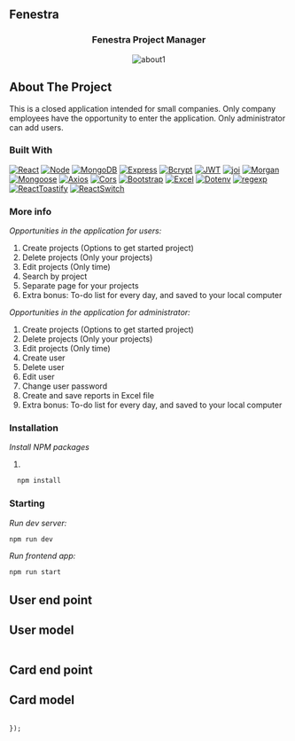 ## Fenestra

<div align="center">
  <a href=""https://github.com/alexkuf/reactFinalyProject/assets/111445523/15e6980d-55e5-4587-b10d-7e43965f66f8">
  
  </a>

  <h3 align="center">Fenestra Project Manager</h3>

![about1](https://github.com/alexkuf/reactFinalyProject/assets/111445523/628654b6-9a1b-4e46-a5c8-156d5c266e63)

</div>
<!-- ABOUT THE PROJECT -->

## About The Project

This is a closed application intended for small companies. Only
company employees have the opportunity to enter the application.
Only administrator can add users.

### Built With

[![React][React.js]][React-url] [![Node][Node.js]][Node-url] [![MongoDB][MongoDB]][MongoDB-url] [![Express][Express.js]][Express-url] [![Bcrypt][Bcrypt.js]][Bcrypt-url] [![JWT][JWT]][JWT-url] [![joi][joi]][joi-url] [![Morgan][Morgan]][Morgan-url]
[![Mongoose][Mongoose.js]][Mongoose-url] [![Axios][Axios]][Axios-url] [![Cors][Cors]][Cors-url] [![Bootstrap][Bootstrap]][Bootstrap-url]
[![Excel][Excel]][Excel-url] [![Dotenv][Dotenv]][Dotenv-url] [![regexp][regexp]][regexp-url] [![ReactToastify][ReactToastify]][ReactToastify-url] [![ReactSwitch][ReactSwitch]][ReactSwitch-url]

<!-- GETTING STARTED -->

### More info

_Opportunities in the application for users:_

1. Create projects (Options to get started project)
2. Delete projects (Only your projects)
3. Edit projects (Only time)
4. Search by project
5. Separate page for your projects
6. Extra bonus: To-do list for every day, and saved to your
   local computer

_Opportunities in the application for administrator:_

1. Create projects (Options to get started project)
2. Delete projects (Only your projects)
3. Edit projects (Only time)
4. Create user
5. Delete user
6. Edit user
7. Change user password
8. Create and save reports in Excel file
9. Extra bonus: To-do list for every day, and saved to your
   local computer

### Installation

_Install NPM packages_

1.

```sh
  npm install
```

### Starting

_Run dev server:_

```sh
npm run dev
```

_Run frontend app:_

```sh
npm run start
```

## User end point

## User model

```

```

## Card end point

## Card model

```

});
```

<!-- MARKDOWN LINKS & IMAGES -->
<!-- https://www.markdownguide.org/basic-syntax/#reference-style-links -->

[React.js]: https://img.shields.io/badge/React-20232A?style=for-the-badge&logo=react&logoColor=61DAFB
[React-url]: https://reactjs.org/
[Node.js]: https://img.shields.io/badge/node.js-000000?style=for-the-badge&logo=nextdotjs&logoColor=white
[Node-url]: https://nodejs.org/
[MongoDB]: https://img.shields.io/badge/mongoDB/Atlas-20232A?style=for-the-badge&logo=mongoDB&logoColor=green
[MongoDB-url]: https://www.mongodb.com/
[Express.js]: https://img.shields.io/badge/Express.js-35495E?style=for-the-badge&logo=expressjs&logoColor=4FC08D
[Express-url]: https://expressjs.com/
[Bcrypt.js]: https://img.shields.io/badge/Bcrypt.js-DD0031?style=for-the-badge&logo=bcrypt&logoColor=white
[Bcrypt-url]: https://yepcode.io/
[JWT]: https://img.shields.io/badge/JWT-4A4A55?style=for-the-badge&logo=jwt&logoColor=FF3E00
[JWT-url]: https://jwt.io/
[joi]: https://img.shields.io/badge/joi-FF2D20?style=for-the-badge&logo=joil&logoColor=white
[joi-url]: https://joi.dev/
[Morgan]: https://img.shields.io/badge/Morgan-563D7C?style=for-the-badge&logo=morgan&logoColor=white
[Morgan-url]: https://coralogix.com/
[Mongoose.js]: https://img.shields.io/badge/Mongoose-0769AD?style=for-the-badge&logo=mongoose&logoColor=white
[Mongoose-url]: https://mongoosejs.com/
[Axios]: https://img.shields.io/badge/Axios-8A2BE2?style=for-the-badge&logo=Axios&logoColor=white
[Axios-url]: https://www.npmjs.com/package/axios
[Cors]: https://img.shields.io/badge/Cors-0769AD?style=for-the-badge&logo=cors&logoColor=white
[Cors-url]: https://www.npmjs.com/package/cors
[Bootstrap]: https://img.shields.io/badge/Bootstrap-0769AD?style=for-the-badge&logo=Bootstrap&logoColor=white
[Bootstrap-url]: https://getbootstrap.com/
[Excel]: https://img.shields.io/badge/Excel(xlsx)-44cc11?style=for-the-badge&logo=Excel(xlsx)&logoColor=green
[Excel-url]: https://www.npmjs.com/package/xlsx
[Dotenv]: https://img.shields.io/badge/.env-ecd53f?style=for-the-badge&logo=.env&logoColor=white
[Dotenv-url]: https://www.npmjs.com/package/dotenv
[regexp]: https://img.shields.io/badge/RegExP(.*)-e75223?style=for-the-badge&logo=RegExP(.*)&logoColor=green
[regexp-url]: https://www.npmjs.com/package/regexp
[ReactToastify]: https://img.shields.io/badge/React-(Toastify)-e75223?style=for-the-badge&logo=React-(Toastify)&logoColor=e75223
[ReactToastify-url]: https://www.npmjs.com/package/react-toastify
[ReactSwitch]: https://img.shields.io/badge/React-(switch)-0769AD?style=for-the-badge&logo=React-(switch)&logoColor=0769AD
[ReactSwitch-url]: https://www.npmjs.com/package/react-switch

